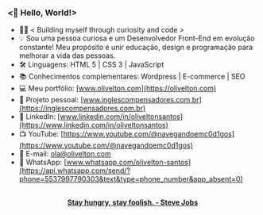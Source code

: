 ### <🖖 Hello, World!>

- 🧑‍💻 < Building myself through curiosity and code >
- 💡 Sou uma pessoa curiosa e um Desenvolvedor Front-End em evolução constante! Meu propósito é unir educação, design e programação para melhorar a vida das pessoas.
- 🛠 Linguagens: HTML 5 | CSS 3 | JavaScript
- 📚 Conhecimentos complementares: Wordpress |  E-commerce | SEO
- 💻 Meu portfólio: [www.olivelton.com](https://olivelton.com)
- 💬 Projeto pessoal: [www.inglescompensadores.com.br](https://inglescompensadores.com.br)
- 💼 LinkedIn: [www.linkedin.com/in/oliveltonsantos](https://www.linkedin.com/in/oliveltonsantos)
- 📺 YouTube: [https://www.youtube.com/@navegandoemc0d1gos](https://www.youtube.com/@navegandoemc0d1gos)
- 📧 E-mail: ola@olivelton.com
- 📱 WhatsApp: [www.whatsapp.com/olivelton-santos](https://api.whatsapp.com/send/?phone=5537997790303&text&type=phone_number&app_absent=0)

##

<div align="center">
<strong> <a href="https://www.youtube.com/watch?v=UF8uR6Z6KLc&ab_channel=Stanford" target="_blank">Stay hungry, stay foolish. - Steve Jobs</a></strong>
</div>
